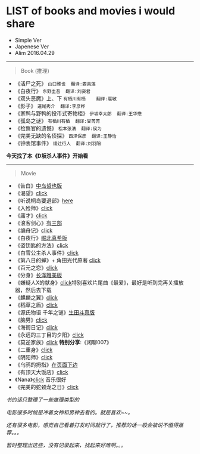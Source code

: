 # LIST of books and movies i would share
 - Simple Ver
 - Japenese Ver
 - Alim 2016.04.29

---

> Book (推理)

- 《活尸之死》	```山口雅也  翻译:娄美莲```
- 《白夜行》	```东野圭吾  翻译:刘姿君```
- 《双头恶魔》上、下	```有栖川有栖	翻译:扈敏```
- 《影子》	```道尾秀介  翻译:李彦桦```
- 《家鸭与野鸭的投币式寄物柜》	```伊坂幸太郎  翻译:王华懋```
- 《孤岛之谜》	```有栖川有栖  翻译:甘菁菁```
- 《检察官的遗憾》	```松本张清  翻译:侯为```
- 《完美无缺的名侦探》	```西泽保彦  翻译:王静怡```
- 《钟表馆事件》	```绫辻行人  翻译:刘羽阳```

**今天找了本《D坂杀人事件》开始看**

---

> Movie

- 《告白》[中岛哲也版](http://baike.baidu.com/link?url=8lqTNHPWSVhA3OT1O7lekq3iUbcJqb1Si4aYSQcHWF5Ty1YptueLo69RA1qet99Xx3PkZnie--cCjuYfJlq2fSEhdTZNHLf2m_t8buANrVq)
- 《渴望》[click](http://baike.baidu.com/subview/54842/14116209.htm#viewPageContent)
- 《听说桐岛要退部》[here](http://baike.baidu.com/view/9013609.htm)
- 《入殓师》[click](http://baike.baidu.com/subview/1864449/6837682.htm)
- 《庸才》[click](http://baike.baidu.com/subview/989525/6563600.htm)
- 《浪客剑心》[有三部](http://baike.baidu.com/subview/20194/10009687.htm)
- 《编舟记》[click](http://baike.baidu.com/item/%E7%BC%96%E8%88%9F%E8%AE%B0/5777982)
- 《白夜行》[崛北真希版](http://baike.baidu.com/subview/860970/6179277.htm#viewPageContent)
- 《盗钥匙的方法》[click](http://baike.baidu.com/item/%E7%9B%97%E9%92%A5%E5%8C%99%E7%9A%84%E6%96%B9%E6%B3%95/4414026)
- 《白雪公主杀人事件》[click](http://baike.baidu.com/subview/11869280/13537238.htm)
- 《第八日的蝉》+ 角田光代原著 [click](http://baike.baidu.com/subview/2957529/9935386.htm)
- 《百元之恋》[click](http://baike.baidu.com/item/%E7%99%BE%E5%85%83%E4%B9%8B%E6%81%8B)
- 《分身》[长泽雅美版](http://baike.baidu.com/subview/899416/7266625.htm)  
- 《嫌疑人X的献身》[click](http://baike.baidu.com/subview/1911112/5078563.htm)特别喜欢片尾曲《最爱》，最好是听到完再关播放器，然后去下载
- 《麒麟之翼》[click](http://baike.baidu.com/item/%E5%89%A7%E5%9C%BA%E7%89%88%E6%96%B0%E5%8F%82%E8%80%85%EF%BC%9A%E9%BA%92%E9%BA%9F%E4%B9%8B%E7%BF%BC) 
- 《稻草之盾》[click](http://baike.baidu.com/view/9107308.htm)
- 《源氏物语 千年之谜》[生田斗真版](http://baike.baidu.com/link?url=cHH-TcJAaYRJF3I65G4O19TV3ai_Qa1VCpUK-oKdBlJ_cs587_VRsEMnWCZVPDOT3nQJiIeREkcAJYFHRWIlc8pvgPtFazmR8LtJnSNPNly)
- 《脑男》[click](http://baike.baidu.com/view/8793448.htm)
- 《海街日记》[click](http://baike.baidu.com/item/%E6%B5%B7%E8%A1%97%E6%97%A5%E8%AE%B0)
- 《永远的三丁目的夕阳》[click](http://baike.baidu.com/view/1549225.htm)
- 《莫逆家族》[click](http://baike.baidu.com/view/5068062.htm)  **特别分享**:《闲聊007》
- 《二重身》[click](http://baike.baidu.com/link?url=RTNK_4h1CzFuazTjOLB2DOareWpxcWm_p2CCAlNqGlZGkiv1VuG5QH0zzUHbLeKJUjsk7sbupVKkIIoAgCVYTEHW44BnX5PLsSl0HKfzEJq)
- 《阴阳师》[click](http://baike.baidu.com/subview/10345/8610235.htm#viewPageContent)
- 《乌鸦的拇指》[在页面下边](http://baike.baidu.com/view/5139977.htm)
- 《有顶天大饭店》[click](http://baike.baidu.com/view/2138291.htm)
- 《Nana》[click](http://baike.baidu.com/subview/4623/11050502.htm#viewPageContent)  音乐很好
- 《完美的蛇颈龙之日》[click](http://baike.baidu.com/item/%E7%9C%9F%E5%AE%9E%EF%BC%9A%E5%AE%8C%E7%BE%8E%E7%9A%84%E8%9B%87%E9%A2%88%E9%BE%99%E4%B9%8B%E6%97%A5/18776729?fromtitle=%E5%AE%8C%E7%BE%8E%E7%9A%84%E8%9B%87%E9%A2%88%E9%BE%99%E4%B9%8B%E6%97%A5&fromid=18776763&type=syn#viewPageContent)

*书的话只整理了一些推理类型的*

*电影很多时候是冲着女神和男神去看的。就是喜欢~~。*

*还有很多电影，感觉自己看着打发时间就行了，推荐的话一般会被说不值得推荐。。。*

*暂时整理出这些，没有记录起来，找起来好难啊。。。*

